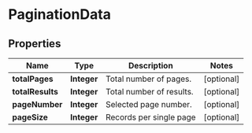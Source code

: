 

# PaginationData


## Properties

| Name | Type | Description | Notes |
|------------ | ------------- | ------------- | -------------|
|**totalPages** | **Integer** | Total number of pages. |  [optional] |
|**totalResults** | **Integer** | Total number of results. |  [optional] |
|**pageNumber** | **Integer** | Selected page number. |  [optional] |
|**pageSize** | **Integer** | Records per single page |  [optional] |



